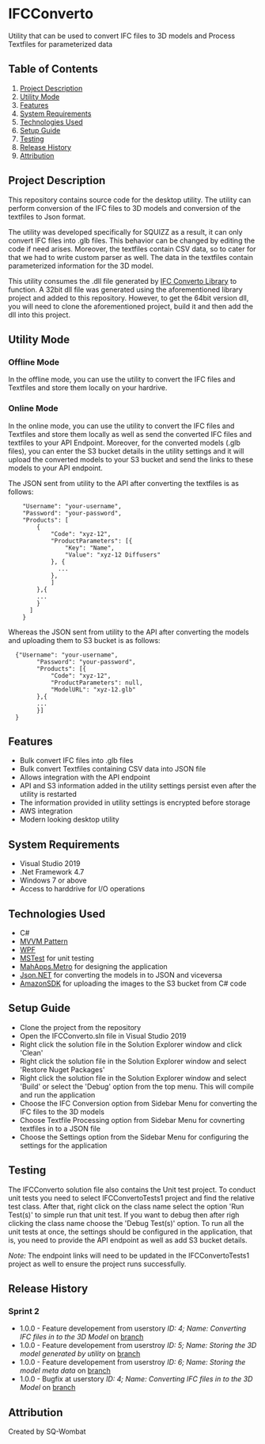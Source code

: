 # IFCConverto
 Utility that can be used to convert IFC files to 3D models and Process Textfiles for parameterized data
 
## Table of Contents
1. [Project Description](#Project-Description)
2. [Utility Mode](#Utility-Mode)
3. [Features](#Features)
4. [System Requirements](#System-Requirements)
5. [Technologies Used](#Technologies-Used)
6. [Setup Guide](#Setup-Guide)
7. [Testing](#Testing)
8. [Release History](#Release-History)
9. [Attribution](#Attribution)

## Project Description
This repository contains source code for the desktop utility. The utility can perform conversion of the IFC files to 3D models and conversion of the textfiles to Json format. 

The utility was developed specifically for SQUIZZ as a result, it can only convert IFC files into .glb files. This behavior can be changed by editing the code if need arises. Moreover, the textfiles contain CSV data, so to cater for that we had to write custom parser as well. The data in the textfiles contain parameterized information for the 3D model.

This utility consumes the .dll file generated by [IFC Converto Library](https://github.com/ansabkhaliq/IFCConvertoLibrary) to function. A 32bit dll file was generated using the aforementioned library project and added to this repository. However, to get the 64bit version dll, you will need to clone the aforementioned project, build it and then add the dll into this project.

## Utility Mode
### Offline Mode
In the offline mode, you can use the utility to convert the IFC files and Textfiles and store them locally on your hardrive.

### Online Mode
In the online mode, you can use the utility to convert the IFC files and Textfiles and store them locally as well as send the converted IFC files and textfiles to your API Endpoint. Moreover, for the converted models (.glb files), you can enter the S3 bucket details in the utility settings and it will upload the converted models to your S3 bucket and send the links to these models to your API endpoint.

The JSON sent from utility to the API after converting the textfiles is as follows:
```{
    "Username": "your-username",
    "Password": "your-password",
    "Products": [
        {
            "Code": "xyz-12",
            "ProductParameters": [{
                "Key": "Name",
                "Value": "xyz-12 Diffusers"
            }, {
              ...
            },
            ]
        },{
        ...
        }
      ]
    }
 ```
 
 Whereas the JSON sent from utility to the API after converting the models and uploading them to S3 bucket is as follows:
```
  {"Username": "your-username",
        "Password": "your-password",
        "Products": [{
            "Code": "xyz-12",
            "ProductParameters": null,
            "ModelURL": "xyz-12.glb"
        },{
        ...
        }]
  }
```
## Features
* Bulk convert IFC files into .glb files
* Bulk convert Textfiles containing CSV data into JSON file
* Allows integration with the API endpoint
* API and S3 information added in the utility settings persist even after the utility is restarted
* The information provided in utility settings is encrypted before storage
* AWS integration
* Modern looking desktop utility

## System Requirements
* Visual Studio 2019
* .Net Framework 4.7
* Windows 7 or above
* Access to harddrive for I/O operations

## Technologies Used
* C#
* [MVVM Pattern](https://docs.microsoft.com/en-us/archive/msdn-magazine/2009/february/patterns-wpf-apps-with-the-model-view-viewmodel-design-pattern)
* [WPF](https://docs.microsoft.com/en-us/visualstudio/designers/getting-started-with-wpf?view=vs-2019)
* [MSTest](https://docs.microsoft.com/en-us/dotnet/core/testing/unit-testing-with-mstest) for unit testing
* [MahApps.Metro](https://github.com/MahApps/MahApps.Metro) for designing the application
* [Json.NET](https://www.newtonsoft.com/json) for converting the models in to JSON and viceversa
* [AmazonSDK](https://aws.amazon.com/sdk-for-net/) for uploading the images to the S3 bucket from C# code


## Setup Guide
* Clone the project from the repository
* Open the IFCConverto.sln file in Visual Studio 2019
* Right click the solution file in the Solution Explorer window and click 'Clean'
* Right click the solution file in the Solution Explorer window and select 'Restore Nuget Packages'
* Right click the solution file in the Solution Explorer window and select 'Build' or select the 'Debug' option from the top menu. This will compile and run the   application
* Choose the IFC Conversion option from Sidebar Menu for converting the IFC files to the 3D models
* Choose Textfile Processing option from Sidebar Menu for covnerting textfiles in to a JSON file
* Choose the Settings option from the Sidebar Menu for configuring the settings for the application

## Testing
The IFCConverto solution file also contains the Unit test project. To conduct unit tests you need to select IFCConvertoTests1 project and find the relative test class. After that, right click on the class name select the option 'Run Test(s)' to simple run that unit test. If you want to debug then after righ clicking the class name choose the 'Debug Test(s)' option. 
To run all the unit tests at once, the settings should be configured in the application, that is, you need to provide the API endpoint as well as add S3 bucket details. 

*Note:* The endpoint links will need to be updated in the IFCConvertoTests1 project as well to ensure the project runs successfully.

## Release History
### Sprint 2
* 1.0.0 - Feature developement from userstory *ID: 4; Name: Converting IFC files in to the 3D Model* on [branch](https://github.com/ansabkhaliq/IFCConverto/tree/ConvertIFCFileTo3DModels%26ProcessTextfiles)
* 1.0.0 - Feature developement from userstroy *ID: 5; Name: Storing the 3D model generated by utility* on [branch](https://github.com/ansabkhaliq/IFCConverto/tree/S3UploadingModels)
* 1.0.0 - Feature developement from userstroy *ID: 6; Name: Storing the model meta data* on [branch](https://github.com/ansabkhaliq/IFCConverto/tree/SendingMetaJSONToAPI)
* 1.0.0 - Bugfix at userstory *ID: 4; Name: Converting IFC files in to the 3D Model* on [branch](https://github.com/ansabkhaliq/IFCConverto/tree/AddDestinationFolderCheck)

## Attribution
Created by SQ-Wombat
